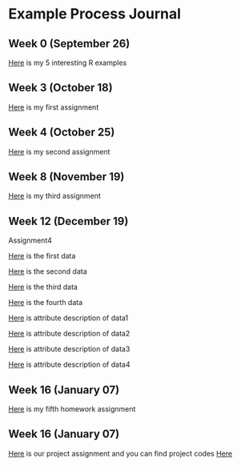 # Example Process Journal

## Week 0 (September 26)

[Here](files/interesting_examples.html) is my 5 interesting R examples

## Week 3 (October 18)

[Here](files/Homework1-IE582.html) is my first assignment

## Week 4 (October 25)

[Here](files/IE582_Homework2.html) is my second assignment

## Week 8 (November 19)

[Here](files/IE582_Fall2018_Homework3.html) is my third assignment

## Week 12 (December 19)
Assignment4

[Here](files/Classification-Data1.html) is the first data

[Here](files/Classification-Data2.html) is the second data

[Here](files/Classification-Data3.html) is the third data

[Here](files/Regression-Data4.html) is the fourth data

[Here](files/Desc1.txt) is attribute description of data1

[Here](files/Desc2.txt) is attribute description of data2

[Here](files/Description3.txt) is attribute description of data3

[Here](files/Description4.txt) is attribute description of data4

## Week 16 (January 07)

[Here](files/IE582_Fall2018_HW5.html) is my fifth homework assignment

## Week 16 (January 07)

[Here](files/IE582Project.html) is our project assignment and you can find project codes [Here](582ProjectCode.R)

